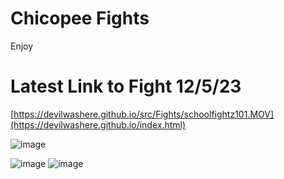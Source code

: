 # Chicopee Fights
Enjoy
# Latest Link to Fight 12/5/23
[https://devilwashere.github.io/src/Fights/schoolfightz101.MOV](https://devilwashere.github.io/index.html)


![image](https://github.com/DevilWasHere/DevilWasHere.github.io/assets/151879540/e40cb540-454f-442b-8e9e-bdbbab37dfaa)

![image](https://DevilWasHere.github.io/src/Fights/IMG_0464.png)
![image](https://devilwashere.github.io/src/Fights/IMG_0465.png)
